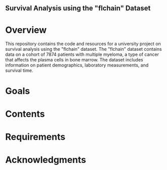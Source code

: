 ## Survival Analysis using the "flchain" Dataset
# Overview
This repository contains the code and resources for a university project on survival analysis using the "flchain" dataset. The "flchain" dataset contains data on a cohort of 7874 patients with multiple myeloma, a type of cancer that affects the plasma cells in bone marrow. The dataset includes information on patient demographics, laboratory measurements, and survival time.

# Goals

# Contents

# Requirements

# Acknowledgments




